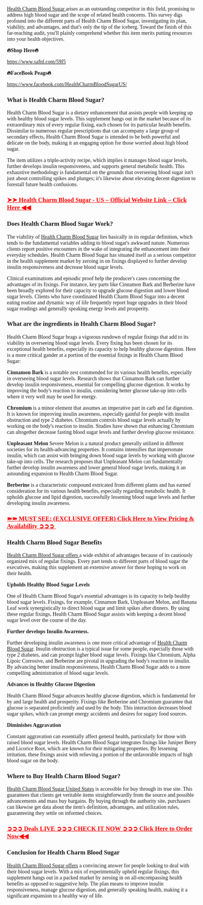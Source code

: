 <p><span style="font-family: Georgia;"><a href="https://www.safnl.com/59f5" target="_blank" rel="nofollow" data-saferedirecturl="https://www.google.com/url?hl=en-GB&amp;q=https://www.safnl.com/59f5&amp;source=gmail&amp;ust=1729331161390000&amp;usg=AOvVaw0sB-TwMuIfT7ZXGA9L_DWL">Health Charm Blood Sugar&nbsp;</a>arises as an outstanding competitor in this field, promising to address high blood sugar and the scope of related health concerns. This survey digs profound into the different parts of Health Charm Blood Sugar, investigating its plan, viability, and advantages, and that's only the tip of the iceberg. Toward the finish of this far-reaching audit, you'll plainly comprehend whether this item merits putting resources into your health objectives.</span></p>
<p><strong><span style="font-family: Georgia;">🔥Shop Here🔥</span></strong></p>
<p><a href="https://www.safnl.com/59f5" target="_blank" rel="nofollow" data-saferedirecturl="https://www.google.com/url?hl=en-GB&amp;q=https://www.safnl.com/59f5&amp;source=gmail&amp;ust=1729331161390000&amp;usg=AOvVaw0sB-TwMuIfT7ZXGA9L_DWL"><span style="font-family: Georgia;">https://www.safnl.com/59f5</span></a></p>
<p><strong><span style="font-family: Georgia;">🔥FaceBook Peags🔥</span></strong></p>
<p><a href="https://www.facebook.com/HealthCharmBloodSugarUS/" target="_blank" rel="nofollow" data-saferedirecturl="https://www.google.com/url?hl=en-GB&amp;q=https://www.facebook.com/HealthCharmBloodSugarUS/&amp;source=gmail&amp;ust=1729331161390000&amp;usg=AOvVaw3_tuTdGE4TyaE7BfDSqnx-"><span style="font-family: Georgia;">https://www.facebook.com/HealthCharmBloodSugarUS/</span></a></p>
<h3><strong><span style="font-family: Georgia;">What is Health Charm Blood Sugar?</span></strong></h3>
<p><span style="font-family: Georgia;">Health Charm Blood Sugar is a dietary enhancement that assists people with keeping up with healthy blood sugar levels. This supplement hangs out in the market because of its extraordinary mix of every regular fixing, each chosen for its particular health benefits. Dissimilar to numerous regular prescriptions that can accompany a large group of secondary effects, Health Charm Blood Sugar is intended to be both powerful and delicate on the body, making it an engaging option for those worried about high blood sugar.</span></p>
<p><span style="font-family: Georgia;">The item utilizes a triple-activity recipe, which implies it manages blood sugar levels, further develops insulin responsiveness, and supports general metabolic health. This exhaustive methodology is fundamental on the grounds that overseeing blood sugar isn't just about controlling spikes and plunges; it's likewise about elevating decent digestion to forestall future health confusions.</span></p>
<h3><span style="color: #ff0000;"><strong><a style="color: #ff0000;" href="https://www.safnl.com/59f5" target="_blank" rel="nofollow" data-saferedirecturl="https://www.google.com/url?hl=en-GB&amp;q=https://www.safnl.com/59f5&amp;source=gmail&amp;ust=1729331161391000&amp;usg=AOvVaw3_wfV3Xgo6INF0zu_LnzST"><span style="font-family: Georgia;">➤➤&nbsp;Health Charm Blood Sugar - US&nbsp;&ndash; Official Website Link &ndash; Click Here ◀◀</span></a></strong></span></h3>
<h3><strong><span style="font-family: Georgia;">Does Health Charm Blood Sugar Work?</span></strong></h3>
<p><span style="font-family: Georgia;">The viability of&nbsp;<a href="https://www.safnl.com/59f5" target="_blank" rel="nofollow" data-saferedirecturl="https://www.google.com/url?hl=en-GB&amp;q=https://www.safnl.com/59f5&amp;source=gmail&amp;ust=1729331161391000&amp;usg=AOvVaw3_wfV3Xgo6INF0zu_LnzST">Health Charm Blood Sugar</a>&nbsp;lies basically in its regular definition, which tends to the fundamental variables adding to blood sugar's awkward nature. Numerous clients report positive encounters in the wake of integrating the enhancement into their everyday schedules. Health Charm Blood Sugar has situated itself as a serious competitor in the health supplement market by zeroing in on fixings displayed to further develop insulin responsiveness and decrease blood sugar levels.</span></p>
<p><span style="font-family: Georgia;">Clinical examinations and episodic proof help the producer's cases concerning the advantages of its fixings. For instance, key parts like Cinnamon Bark and Berberine have been broadly explored for their capacity to upgrade glucose digestion and lower blood sugar levels. Clients who have coordinated Health Charm Blood Sugar into a decent eating routine and dynamic way of life frequently report huge upgrades in their blood sugar readings and generally speaking energy levels and prosperity.</span></p>
<h3><strong><span style="font-family: Georgia;">What are the ingredients in Health Charm Blood Sugar?</span></strong></h3>
<p><span style="font-family: Georgia;">Health Charm Blood Sugar brags a vigorous rundown of regular fixings that add to its viability in overseeing blood sugar levels. Every fixing has been chosen for its exceptional health benefits, especially its capacity to help healthy glucose digestion. Here is a more critical gander at a portion of the essential fixings in Health Charm Blood Sugar:</span></p>
<p><span style="font-family: Georgia;"><strong>Cinnamon Bark</strong>&nbsp;is a notable zest commended for its various health benefits, especially in overseeing blood sugar levels. Research shows that Cinnamon Bark can further develop insulin responsiveness, essential for compelling glucose digestion. It works by improving the body's reaction to insulin, considering better glucose take-up into cells where it very well may be used for energy.&nbsp;</span></p>
<p><span style="font-family: Georgia;"><strong>Chromium</strong>&nbsp;is a minor element that assumes an imperative part in carb and fat digestion. It is known for improving insulin awareness, especially gainful for people with insulin obstruction and type 2 diabetes. Chromium controls blood sugar levels actually by working on the body's reaction to insulin. Studies have shown that enhancing Chromium can altogether decrease fasting blood sugar levels and further develop glucose resistance.&nbsp;</span></p>
<p><span style="font-family: Georgia;"><strong>Unpleasant Melon</strong>&nbsp;Severe Melon is a natural product generally utilized in different societies for its health-advancing properties. It contains intensifies that impersonate insulin, which can assist with bringing down blood sugar levels by working with glucose take-up into cells. The research proposes that Unpleasant Melon can fundamentally further develop insulin awareness and lower general blood sugar levels, making it an astounding expansion to Health Charm Blood Sugar.</span></p>
<p><span style="font-family: Georgia;"><strong>Berberine&nbsp;</strong>is a characteristic compound extricated from different plants and has earned consideration for its various health benefits, especially regarding metabolic health. It upholds glucose and lipid digestion, successfully lessening blood sugar levels and further developing insulin awareness.</span></p>
<h3><span style="color: #ff0000;"><strong><a style="color: #ff0000;" href="https://www.safnl.com/59f5" target="_blank" rel="nofollow" data-saferedirecturl="https://www.google.com/url?hl=en-GB&amp;q=https://www.safnl.com/59f5&amp;source=gmail&amp;ust=1729331161391000&amp;usg=AOvVaw3_wfV3Xgo6INF0zu_LnzST"><span style="font-family: Georgia;">➽➽ MUST SEE: (EXCLUSIVE OFFER) Click Here to View Pricing &amp; Availability ➲➲➲&nbsp;</span></a></strong></span></h3>
<h3><strong><span style="font-family: Georgia;">Health Charm Blood Sugar Benefits</span></strong></h3>
<p><span style="font-family: Georgia;"><a href="https://www.safnl.com/59f5" target="_blank" rel="nofollow" data-saferedirecturl="https://www.google.com/url?hl=en-GB&amp;q=https://www.safnl.com/59f5&amp;source=gmail&amp;ust=1729331161391000&amp;usg=AOvVaw3_wfV3Xgo6INF0zu_LnzST">Health Charm Blood Sugar offers&nbsp;</a>a wide exhibit of advantages because of its cautiously organized mix of regular fixings. Every part tends to different parts of blood sugar the executives, making this supplement an extensive answer for those hoping to work on their health.</span></p>
<p><strong><span style="font-family: Georgia;">Upholds Healthy Blood Sugar Levels</span></strong></p>
<p><span style="font-family: Georgia;">One of Health Charm Blood Sugar's essential advantages is its capacity to help healthy blood sugar levels. Fixings, for example, Cinnamon Bark, Unpleasant Melon, and Banana Leaf work synergistically to direct blood sugar and limit spikes after dinners. By using these regular fixings, Health Charm Blood Sugar assists with keeping a decent blood sugar level over the course of the day.</span></p>
<p><strong><span style="font-family: Georgia;">Further develops Insulin Awareness.</span></strong></p>
<p><span style="font-family: Georgia;">Further developing insulin awareness is one more critical advantage of&nbsp;<a href="https://www.safnl.com/59f5" target="_blank" rel="nofollow" data-saferedirecturl="https://www.google.com/url?hl=en-GB&amp;q=https://www.safnl.com/59f5&amp;source=gmail&amp;ust=1729331161391000&amp;usg=AOvVaw3_wfV3Xgo6INF0zu_LnzST">Health Charm Blood Sugar</a>. Insulin obstruction is a typical issue for some people, especially those with type 2 diabetes, and can prompt higher blood sugar levels. Fixings like Chromium, Alpha Lipoic Corrosive, and Berberine are pivotal in upgrading the body's reaction to insulin. By advancing better insulin responsiveness, Health Charm Blood Sugar adds to a more compelling administration of blood sugar levels.</span></p>
<p><strong><span style="font-family: Georgia;">Advances in Healthy Glucose Digestion</span></strong></p>
<p><span style="font-family: Georgia;">Health Charm Blood Sugar advances healthy glucose digestion, which is fundamental for by and large health and prosperity. Fixings like Berberine and Chromium guarantee that glucose is separated proficiently and used by the body. This interaction decreases blood sugar spikes, which can prompt energy accidents and desires for sugary food sources.</span></p>
<p><strong><span style="font-family: Georgia;">Diminishes Aggravation</span></strong></p>
<p><span style="font-family: Georgia;">Constant aggravation can essentially affect general health, particularly for those with raised blood sugar levels. Health Charm Blood Sugar integrates fixings like Juniper Berry and Licorice Root, which are known for their mitigating properties. By lessening irritation, these fixings assist with relieving a portion of the unfavorable impacts of high blood sugar on the body.</span></p>
<h3><strong><span style="font-family: Georgia;">Where to Buy Health Charm Blood Sugar?</span></strong></h3>
<p><span style="font-family: Georgia;"><a href="https://www.safnl.com/59f5" target="_blank" rel="nofollow" data-saferedirecturl="https://www.google.com/url?hl=en-GB&amp;q=https://www.safnl.com/59f5&amp;source=gmail&amp;ust=1729331161391000&amp;usg=AOvVaw3_wfV3Xgo6INF0zu_LnzST">Health Charm Blood Sugar United States</a>&nbsp;is accessible for buy through its true site. This guarantees that clients get veritable items straightforwardly from the source and possible advancements and mass buy bargains. By buying through the authority site, purchasers can likewise get data about the item's definition, advantages, and utilization rules, guaranteeing they settle on informed choices.</span></p>
<h3><span style="color: #ff0000;"><strong><a style="color: #ff0000;" href="https://www.safnl.com/59f5" target="_blank" rel="nofollow" data-saferedirecturl="https://www.google.com/url?hl=en-GB&amp;q=https://www.safnl.com/59f5&amp;source=gmail&amp;ust=1729331161391000&amp;usg=AOvVaw3_wfV3Xgo6INF0zu_LnzST"><span style="font-family: Georgia;">➲➲➲ Deals LIVE ➲➲➲ CHECK IT NOW ➲➲➲ Click Here to Order Now◀◀</span></a></strong></span></h3>
<h3><strong><span style="font-family: Georgia;">Conclusion for Health Charm Blood Sugar</span></strong></h3>
<p><span style="font-family: Georgia;"><a href="https://www.safnl.com/59f5" target="_blank" rel="nofollow" data-saferedirecturl="https://www.google.com/url?hl=en-GB&amp;q=https://www.safnl.com/59f5&amp;source=gmail&amp;ust=1729331161391000&amp;usg=AOvVaw3_wfV3Xgo6INF0zu_LnzST">Health Charm Blood Sugar offers</a>&nbsp;a convincing answer for people looking to deal with their blood sugar levels. With a mix of experimentally upheld regular fixings, this supplement hangs out in a packed market by zeroing in on all-encompassing health benefits as opposed to suggestive help. The plan means to improve insulin responsiveness, manage glucose digestion, and generally speaking health, making it a significant expansion to a healthy way of life.</span></p>
<p>&nbsp;</p>

